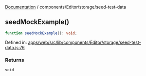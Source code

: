 [Documentation](../../../modules.md) / components/Editor/storage/seed-test-data

## seedMockExample()

```ts
function seedMockExample(): void;
```

Defined in: [apps/web/src/lib/components/Editor/storage/seed-test-data.js:76](https://github.com/vtempest/ai-research-agent/tree/master/apps/web/src/lib/components/Editor/storage/seed-test-data.js#L76)

### Returns

`void`
